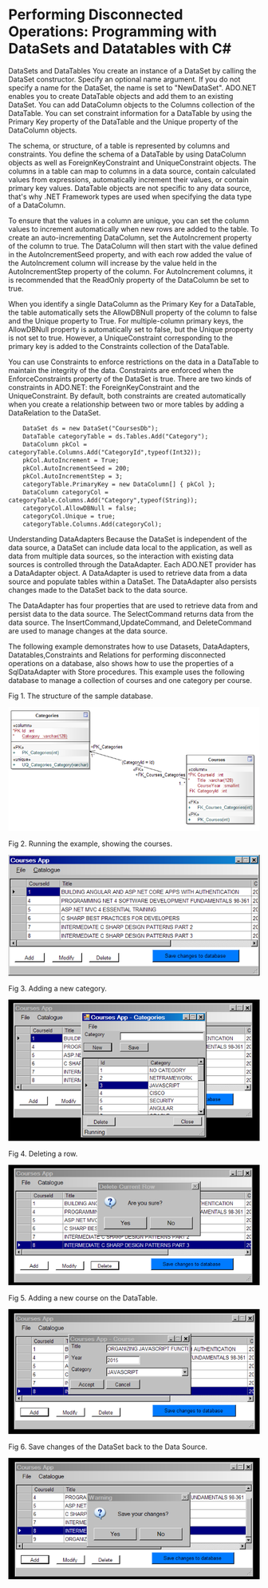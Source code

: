 # Performing Disconnected Operations: Programming with DataSets and Datatables with C#

DataSets and DataTables
You create an instance of a DataSet by calling the DataSet constructor. Specify an optional name argument. If you do not specify a name for the DataSet, the name is set to "NewDataSet". ADO.NET enables you to create DataTable objects and add them to an existing DataSet. You can add DataColumn objects to the Columns collection of the DataTable. You can set constraint information for a DataTable by using the Primary Key property of the DataTable and the Unique property of the DataColumn objects.

The schema, or structure, of a table is represented by columns and constraints. You define the schema of a DataTable by using DataColumn objects as well as ForeignKeyConstraint and UniqueConstraint objects. The columns in a table can map to columns in a data source, contain calculated values from expressions, automatically increment their values, or contain primary key values. DataTable objects are not specific to any data source, that's why .NET Framework types are used when specifying the data type of a DataColumn.

To ensure that the values in a column are unique, you can set the column values to increment automatically when new rows are added to the table. To create an auto-incrementing DataColumn, set the AutoIncrement property of the column to true. The DataColumn will then start with the value defined in the AutoIncrementSeed property, and with each row added the value of the AutoIncrement column will increase by the value held in the AutoIncrementStep property of the column. For AutoIncrement columns, it is recommended that the ReadOnly property of the DataColumn be set to true.

When you identify a single DataColumn as the Primary Key for a DataTable, the table automatically sets the AllowDBNull property of the column to false and the Unique property to True. For multiple-column primary keys, the AllowDBNull property is automatically set to false, but the Unique property is not set to true. However, a UniqueConstraint corresponding to the primary key is added to the Constraints collection of the DataTable.

You can use Constraints to enforce restrictions on the data in a DataTable to maintain the integrity of the data. Constraints are enforced when the EnforceConstraints property of the DataSet is true. There are two kinds of constraints in ADO.NET: the ForeignKeyConstraint and the UniqueConstraint. By default, both constraints are created automatically when you create a relationship between two or more tables by adding a DataRelation to the DataSet.

		DataSet ds = new DataSet("CoursesDb");
		DataTable categoryTable = ds.Tables.Add("Category");
		DataColumn pkCol = categoryTable.Columns.Add("CategoryId",typeof(Int32));
		pkCol.AutoIncrement = True;
		pkCol.AutoIncrementSeed = 200;
		pkCol.AutoIncrementStep = 3;
		categoryTable.PrimaryKey = new DataColumn[] { pkCol };
		DataColumn categoryCol = categoryTable.Columns.Add("Category",typeof(String));
		categoryCol.AllowDBNull = false;
		categoryCol.Unique = true;
		categoryTable.Columns.Add(categoryCol);
		
Understanding DataAdapters
Because the DataSet is independent of the data source, a DataSet can include data local to the application, as well as data from multiple data sources, so the interaction with existing data sources is controlled through the DataAdapter. Each ADO.NET provider has a DataAdapter object. A DataAdapter is used to retrieve data from a data source and populate tables within a DataSet. The DataAdapter also persists changes made to the DataSet back to the data source.

The DataAdapter has four properties that are used to retrieve data from and persist data to the data source. The SelectCommand returns data from the data source. The InsertCommand,UpdateCommand, and DeleteCommand are used to manage changes at the data source.

The following example demonstrates how to use Datasets, DataAdapters, Datatables,Constraints and Relations for performing disconnected operations on a database, also shows how to use the properties of a SqlDataAdapter with Store procedures. This example uses the following database to manage a collection of courses and one category per course.

<p>Fig 1. The structure of the sample database.</p>
<img src="images/fig6.png"/>
<p>Fig 2. Running the example, showing the courses.</p>
<img src="images/fig1.png"/>
<p>Fig 3. Adding a new category.</p>
<img src="images/fig2.png"/>
<p>Fig 4. Deleting a row.</p>
<img src="images/fig3.png"/>
<p>Fig 5. Adding a new course on the DataTable.</p>
<img src="images/fig4.png"/>
<p>Fig 6. Save changes of the DataSet back to the Data Source.</p>
<img src="images/fig5.png">
